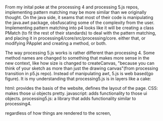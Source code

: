 From my inital poke at the processing 4 and processing 5.js repos, implementing pattern matching may be more similar than we originally thought.
On the java side, it seams that most of their code is manipulating the java.awt package, obsfuscating some of the complexity from the user.
Implementing pattern matching into p4 looks like it will be creating a class PMatch (to fit the rest of their standards) to deal with the pattern matching, and placing it in processing4/core/src/processing/core. either that, or modifying PApplet and creating a method, or both.

The way processing 5.js works is rather different than processing 4. Some method names are changed to something that makes more sense in the new context, like how size is changed to createCanvas, "because you can think of your sketch as more than just the drawing canvas"(from processing transition in p5.js repo). Instead of manipulating awt, 5.js is web based(go figure). It is my understanding that processing5.js is in layers like a cake:

html:           provides the basis of the website, defines the layout of the page.
CSS:            makes those ui objects pretty.
javascript:     adds functionality to those ui objects.
processing5.js: a library that adds functionality similar to processing4.

regardless of how things are rendered to the screen, 
